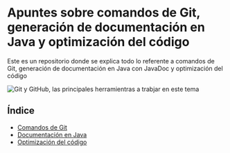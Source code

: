 # Apuntes sobre comandos de Git, generación de documentación en Java y optimización del código
Este es un repositorio donde se explica todo lo referente a comandos de Git, generación de documentación en Java con JavaDoc y optimización del código

![Git y GitHub, las principales herramientras a trabjar en este tema](https://blog.desafiolatam.com/wp-content/uploads/2016/05/git-github-logo.jpg)

## Índice

- [Comandos de Git](#comandos-de-git)
- [Documentación en Java](#documentación-en-java)
- [Optimización del código](#optimización-del-código)


